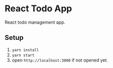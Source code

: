 # React Todo App
React todo management app.

## Setup

1. `yarn install`
2. `yarn start`
3. open `http://localhost:3000` if not opened yet.
